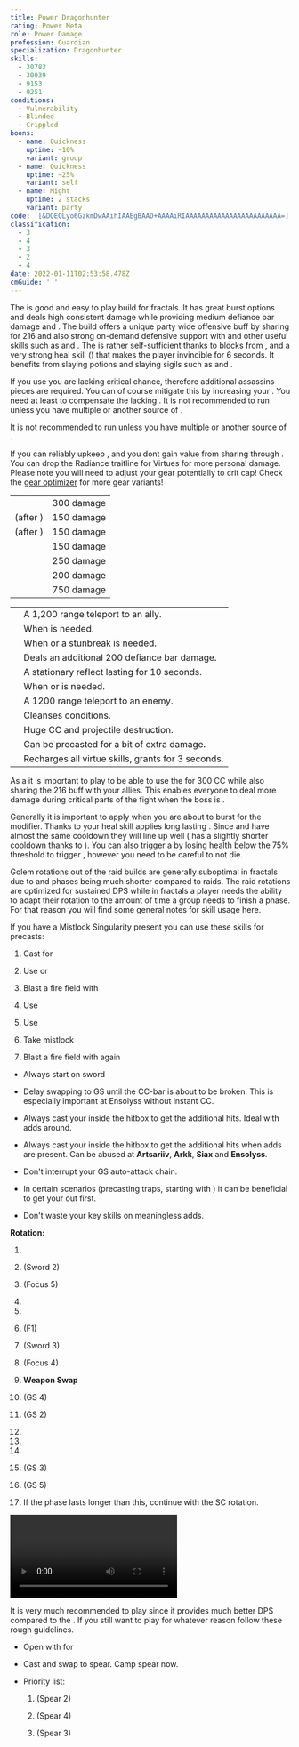 ```yaml
---
title: Power Dragonhunter
rating: Power Meta
role: Power Damage
profession: Guardian
specialization: Dragonhunter
skills:
  - 30783
  - 30039
  - 9153
  - 9251
conditions:
  - Vulnerability
  - Blinded
  - Crippled
boons:
  - name: Quickness
    uptime: ~10%
    variant: group
  - name: Quickness
    uptime: ~25%
    variant: self
  - name: Might
    uptime: 2 stacks
    variant: party
code: '[&DQEQLyo6GzkmDwAAihIAAEgBAAD+AAAAiRIAAAAAAAAAAAAAAAAAAAAAAAA=]'
classification:
  - 3
  - 4
  - 3
  - 2
  - 4
date: 2022-01-11T02:53:58.478Z
cmGuide: ' '
---
```


The <Specialization name="Dragonhunter"/> is good and easy to play build for fractals. It has great burst options and deals high consistent damage while providing medium defiance bar damage and <Condition name="Vulnerability"/>.
The build offers a unique party wide offensive buff by sharing <Skill name="bane signet"/> for 216 <Attribute name="Power"/> and also strong on-demand defensive support with <Skill id="30039"/> and other useful skills such as <Skill id="9251"/> and <Skill name="standyourground"/>.
The <Specialization name="Dragonhunter" text="Power Dragonhunter"/> is rather self-sufficient thanks to blocks from <Skill name="Shieldofwrath"/>, <Skill name="shieldofcourage"/> and a very strong heal skill (<Skill name="litanyofwrath"/>) that makes the player invincible for 6 seconds.
It benefits from slaying potions and slaying sigils such as <Item id="50082"/> and <Item name="Serpent Slaying" type="Sigil"/>.

<Divider text="Equipment"/>

<CharacterWithAr>  
<Character title="162 Agony Resistance" gear={{
    "profession": "Guardian",
    "weight": "Heavy",
    "gear": [
      "Assassin",
      "Berserker",
      "Assassin",
      "Berserker",
      "Berserker",
      "Berserker",
      "Berserker",
      "Berserker",
      "Berserker",
      "Berserker",
      "Berserker",
      "Berserker",
      "Berserker",
      "Berserker"
    ],
    "attributes": {
      "Health": 11645,
      "Armor": 2514,
      "Power": 3834,
      "Precision": 2362,
      "Toughness": 1243,
      "Vitality": 1000,
      "Ferocity": 1556,
      "Condition Damage": 750,
      "Expertise": 0,
      "Concentration": 243,
      "Healing Power": 0,
      "Agony Resistance": 162,
      "Condition Duration": 0,
      "Boon Duration": 0.162,
      "Critical Chance": 0.9985714285714286,
      "Critical Damage": 2.5373333333333337,
      "Effective Power": 34271.39041097145,
      "Power DPS": 44353.539919628434,
      "Bleeding Damage": 96.3125,
      "Bleeding Stacks": 0,
      "Bleeding DPS": 0,
      "Burning Damage": 355.421875,
      "Burning Stacks": 1.92,
      "Burning DPS": 682.41,
      "Confusion Damage": 118.665625,
      "Confusion Stacks": 0,
      "Confusion DPS": 0,
      "Poison Damage": 112.84375,
      "Poison Stacks": 0,
      "Poison DPS": 0,
      "Torment Damage": 142.74375,
      "Torment Stacks": 0,
      "Torment DPS": 0,
      "Damage": 45035.94991962844,
      "Effective Health": 64733067.9933665,
      "Survivability": 32909.541430282916,
      "Effective Healing": 390,
      "Healing": 390
    },
    "runeId": 24836,
    "runeName": "Scholar",
    "infusions": [
      37131, 37131, 37131, 37131, 37131, 37131, 37131,
      37131, 37131, 37131, 37131, 37131, 37131, 37131,
      37131, 37131, 37131, 37131
    ],
    "weapons": {
      "weapon1MainType": "Sword",
      "weapon1MainSigil1": "Force",
      "weapon1OffType": "Focus",
      "weapon1OffSigil": "Impact",
      "weapon2MainType": "Greatsword",
      "weapon2MainSigil1": "Force",
      "weapon2MainSigil2": "Impact"
    },
    "consumables": {
      "foodId": 91805,
      "utilityId": 9443,
      "infusion": "Mighty +9 Agony Infusion"
    },
    "skills": {
      "heal": "Litany of Wrath",
      "utility1": "Procession of Blades",
      "utility2": "Sword of Justice",
      "utility3": "Bane Signet",
      "elite": "Dragons Maw"
    }
  }}
>

If you use <Trait name="Perfectinscriptions"/> you are lacking critical chance, therefore additional assassins pieces are required. You can of course mitigate this by increasing your <Attribute name="Agony Resistance"/>. You need at least <Attribute name="Agony Resistance" text="203 Agony Resistance"/> to compensate the lacking <Attribute name="Precision"/>. It is not recommended to run <Trait name="Righthandstrength"/> unless you have multiple <Specialization name="Guardian"/> or another source of <Boon name="Resolution"/>.

</Character>  
<Character title="203 Agony Resistance" gear={{
    "profession": "Guardian",
    "gear": [
      "Berserker",
      "Berserker",
      "Berserker",
      "Berserker",
      "Berserker",
      "Berserker",
      "Berserker",
      "Berserker",
      "Berserker",
      "Berserker",
      "Berserker",
      "Berserker",
      "Berserker",
      "Berserker"
    ],
    "attributes": {
      "Health": 11645,
      "Armor": 2575,
      "Power": 3892,
      "Precision": 2365,
      "Toughness": 1304,
      "Vitality": 1000,
      "Ferocity": 1556,
      "Condition Damage": 750,
      "Expertise": 0,
      "Concentration": 304,
      "Healing Power": 0,
      "Agony Resistance": 203,
      "Condition Duration": 0,
      "Boon Duration": 0.20266666666666666,
      "Critical Chance": 1,
      "Critical Damage": 2.5373333333333337,
      "Effective Power": 34819.979738675305,
      "Power DPS": 45063.51632718048,
      "Bleeding Damage": 96.3125,
      "Bleeding Stacks": 0,
      "Bleeding DPS": 0,
      "Burning Damage": 355.421875,
      "Burning Stacks": 1.92,
      "Burning DPS": 682.41,
      "Confusion Damage": 118.665625,
      "Confusion Stacks": 0,
      "Confusion DPS": 0,
      "Poison Damage": 112.84375,
      "Poison Stacks": 0,
      "Poison DPS": 0,
      "Torment Damage": 142.74375,
      "Torment Stacks": 0,
      "Torment DPS": 0,
      "Damage": 45745.92632718048,
      "Effective Health": 66303758.98286346,
      "Survivability": 33708.06252306226,
      "Effective Healing": 390,
      "Healing": 390
    },
    "infusions": [
      37131, 37131, 37131, 37131, 37131, 37131, 37131,
      37131, 37131, 37131, 37131, 37131, 37131, 37131,
      37131, 37131, 37131, 37131
    ],
    "weight": "Heavy",
    "runeId": 24836,
    "runeName": "Scholar",
    "weapons": {
      "weapon1MainType": "Sword",
      "weapon1MainSigil1Id": 24615,
      "weapon1OffType": "Focus",
      "weapon1OffSigilId": 24868,
      "weapon2MainType": "Greatsword",
      "weapon2MainSigil1Id": 24615,
      "weapon2MainSigil2Id": 24868
    },
    "consumables": {
      "foodId": 91805,
      "utilityId": 9443,
      "infusion": "Mighty +9 Agony Infusion"
    },
    "skills": {
      "heal": "Litany of Wrath",
      "utility1": "Procession of Blades",
      "utility2": "Sword of Justice",
      "utility3": "Bane Signet",
      "elite": "Dragons Maw"
    }
  }}
>

It is not recommended to run <Trait name="Righthandstrength"/> unless you have multiple <Specialization name="Guardian"/> or another source of <Boon name="Resolution"/>.

</Character>  
</CharacterWithAr>

<Divider text="Build"/>

<Grid>
<GridItem sm="7">
<Traits traits1Id="16" traits1="Radiance" traits1SelectedIds="574,565,579" traits2Id="42" traits2="Zeal" traits2SelectedIds="634,653,2017" traits3Id="27" traits3="Dragonhunter" traits3SelectedIds="1898,1835,1955"/>

<Card title="Virtues">

If you can reliably upkeep <Boon name="Aegis"/>, and you dont gain value from sharing <Skill name="Bane Signet"/> through <Trait name="Perfect Inscriptions"/>. You can drop the Radiance traitline for Virtues for more personal damage. Please note you will need to adjust your gear potentially to crit cap! Check the [gear optimizer](https://optimizer.discretize.eu) for more gear variants!

<Traits unembossed traits1="Virtues" traits1Selected="Unscathed Contender,Inspiring Virtue,Permeating Wrath"/>

</Card>
  
<Card title="CC skills">

|                                                 |            |
| ----------------------------------------------- | ---------- |
| <Skill id="9093"/>                              | 300 damage |
| <Skill id="9226"/> (after <Skill id="9147"/>)   | 150 damage |
| <Skill id="33134"/> (after <Skill id="29887"/>) | 150 damage |
| <Skill id="30273"/>                             | 150 damage |
| <Skill name="chainsoflight"/>                   | 250 damage |
| <Skill name="hammerofwisdom"/>                  | 200 damage |
| <Skill name="sanctuary"/>                       | 750 damage |

</Card>
</GridItem>

<GridItem sm="5">
<Card title="Situational Skills">

|                                                        |                                                                                     |
| ------------------------------------------------------ | ----------------------------------------------------------------------------------- |
| <Skill id="9246" size="big" disableText/>              | A 1,200 range teleport to an ally.                                                  |
| <Skill name="Hallowed Ground" size="big" disableText/> | When <Boon name="Stability"/> is needed.                                            |
| <Skill id="9153" size="big" disableText/>              | When <Boon name="Stability"/> or a stunbreak is needed.                             |
| <Skill id="9125" size="big" disableText/>              | Deals an additional 200 defiance bar damage.                                        |
| <Skill id="9251" size="big" disableText/>              | A stationary reflect lasting for 10 seconds.                                        |
| <Skill name="feelmywrath" size="big" disableText/>     | When <Boon name="Quickness"/> or <Boon name="Fury"/> is needed.                     |
| <Skill id="9247" size="big" disableText/>              | A 1200 range teleport to an enemy.                                                  |
| <Skill name="Purging flames" size="big" disableText/>  | Cleanses conditions.                                                                |
| <Skill name="Sanctuary" size="big" disableText/>       | Huge CC and projectile destruction.                                                 |
| <Skill name="testoffaith" size="big" disableText/>     | Can be precasted for a bit of extra damage.                                         |
| <Skill name="renewed focus" size="big" disableText/>   | Recharges all virtue skills, grants <Effect name="Invulnerability"/> for 3 seconds. |

</Card>
</GridItem>
</Grid>

<Divider text="Details"/>

As a <Specialization name="Dragonhunter" text="Power Dragonhunter"/> it is important to play <Trait name="perfectinscriptions"/> to be able to use the <Skill name="Banesignet"/> for 300 CC while also sharing the 216 <Attribute name="Power"/> buff with your allies. This enables everyone to deal more damage during critical parts of the fight when the boss is <Effect name="exposed"/>.

Generally it is important to apply <Boon name="Resolution"/> when you are about to burst for the <Trait name="retribution"/> modifier. Thanks to <Trait name="healersresolution"/> your heal skill applies long lasting <Trait name="retribution"/>. Since <Skill name="litanyofwrath"/> and <Skill name="processionofblades"/> have almost the same cooldown they will line up well (<Skill name="processionofblades"/> has a slightly shorter cooldown thanks to <Trait name="piercinglight"/>). You can also trigger a <Skill id="13677"/> by losing health below the 75% threshold to trigger <Trait id="648"/>, however you need to be careful to not die.

<Divider text="Rotation / Skill Usage"/>

<Grid>
<GridItem xs="12" sm="6">
<Card title="Information">

Golem rotations out of the raid builds are generally suboptimal in fractals due to <Effect name="Exposed"/> and phases being much shorter compared to raids. The raid rotations are optimized for sustained DPS while in fractals a player needs the ability to adapt their rotation to the amount of time a group needs to finish a phase.\
For that reason you will find some general notes for skill usage here.
</Card>

<Card title="Precasting">

If you have a Mistlock Singularity present you can use these skills for precasts:

1.  Cast <Skill name="litany of wrath"/> for <Boon name="Resolution"/>

2.  Use <Skill name="Save yourselves"/> or <Skill name="hallowedground"/>

3.  Blast a fire field with <Skill name="Holy Strike"/>

4.  Use <Skill name="Feelmywrath"/>

5.  Use <Skill name="banesignet"/>

6.  Take mistlock

7.  Blast a fire field with <Skill name="Holy Strike"/> again

</Card>
</GridItem>

<GridItem xs="12" sm="6">
<Card title="Notes on skill usage:">

- Always start on sword

- Delay swapping to GS until the CC-bar is about to be broken. This is especially important at Ensolyss without instant CC.

- Always cast your <Skill name="whirlingwrath"/> inside the hitbox to get the additional hits. Ideal with adds around.

- Always cast your <Skill name="bindingblade"/> inside the hitbox to get the additional hits when adds are present. Can be abused at **Artsariiv**, **Arkk**, **Siax** and **Ensolyss**.

- Don't interrupt your GS auto-attack chain.

- In certain scenarios (precasting traps, starting with <Skill name="onewolfpack"/>) it can be beneficial to get your <Skill name="spearofjustice"/> out first.

- Don't waste your key skills on meaningless adds.

</Card>
</GridItem>

<GridItem xs="12" sm="6">
<Card title="Golem Rotation">

**Rotation:**

1.  <Skill name="banesignet" profession="guardian"/>

2.  <Skill name="Symbol of Blades" profession="guardian"/> (Sword 2)

3.  <Skill name="Shield of Wrath" profession="guardian"/> (Focus 5)

4.  <Skill name="Sword of Justice" profession="guardian"/>

5.  <Skill name="Procession of Blades " profession="guardian"/>

6.  <Skill name="spearofjustice" profession="guardian"/> (F1)

7.  <Skill name="Zealotsdefense" profession="guardian"/> (Sword 3)

8.  <Skill name="Ray of Judgment" profession="guardian"/> (Focus 4)

9.  **Weapon Swap**

10. <Skill name="Symbol of Resolution" profession="guardian"/> (GS 4)

11. <Skill name="Whirling Wrath" profession="guardian"/> (GS 2)

12. <Skill name="Sword of Justice" profession="guardian"/>

13. <Skill name="Dragons Maw" profession="guardian"/>

14. <Skill name="Sword of Justice" profession="guardian"/>

15. <Skill name="Leap of Faith" profession="guardian"/> (GS 3)

16. <Skill name="Binding Blade" profession="guardian"/> (GS 5)

17. If the phase lasts longer than this, continue with the SC rotation.

</Card>
</GridItem>

<GridItem xs="12" sm="6">
<Card title="Golem Rotation">

<Video youtube="C98JaabU6_c" caption="by Shetsa [SC]"/>
</Card>
</GridItem>
</Grid>

<Divider text="Underwater combat"/>

It is very much recommended to play <BuildLink build="Condi Firebrand" specialization="Firebrand"/> since it provides much better DPS compared to the <Specialization text="Power Dragonhunter" name="Dragonhunter"/>. If you still want to play <Specialization text="Power Dragonhunter" name="Dragonhunter"/> for whatever reason follow these rough guidelines.

- Open with <Skill name="refraction"/> for <Boon name="resolution"/>

- Cast <Skill name="purify"/> and swap to spear. Camp spear now.

- Priority list:

  1.  <Skill name="Zealots flurry"/> (Spear 2)

  2.  <Skill name="Symbol of spears"/> (Spear 4)

  3.  <Skill name="brilliance"/> (Spear 3)
